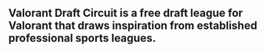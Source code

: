 ## Valorant Draft Circuit is a free draft league for Valorant that draws inspiration from established professional sports leagues.
